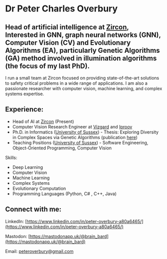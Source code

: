 # Dr Peter Charles Overbury
## Head of artificial intelligence at [Zircon](https://zirconsoftware.co.uk/), Interested in GNN,  graph neural networks (GNN), Computer Vision (CV) and Evolutionary Algorithms (EA), particularly Genetic Algorithms (GA) method involved in illumination algorithms (the focus of my last PhD).

I run a small team at Zircon focused on providing state-of-the-art solutions to safety critical problems in a wide range of applications. I am also a passionate researcher with computer vision, machine learning, and complex systems expertise.

## Experience:

- Head of AI at [Zircon](https://zirconsoftware.co.uk/) (Present)
- Computer Vision Research Engineer at [Vizgard](https://vizgard.com/) and [Iproov](https://www.iproov.com/)
- Ph.D. in Informatics ([University of Sussex](https://twitter.com/USSU/status/454702232513314816)) - Thesis: Exploring Diversity in Complex Spaces via Genetic Algorithms (publication [here](https://scholar.google.co.uk/citations?user=s2DdEkUAAAAJ&hl=en)) 
- Teaching Positions ([University of Sussex](https://www.sussex.ac.uk/profiles/246115)) - Software Engineering, Object-Oriented Programming, Computer Vision

Skills:

- Deep Learning
- Computer Vision
- Machine Learning
- Complex Systems
- Evolutionary Computation
- Programming Languages (Python, C# , C++, Java)

## Connect with me:

LinkedIn: [https://www.linkedin.com/in/peter-overbury-a80a6465/](https://www.linkedin.com/in/peter-overbury-a80a6465/)

Mastodon: [https://mastodonapp.uk/@brain_bard](https://mastodonapp.uk/@brain_bard)

Email: [peteroverbury@gmail.com](peteroverbury@gmail.com)
